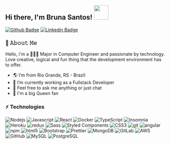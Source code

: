 ## Hi there, I'm Bruna Santos! <img src="https://media.giphy.com/media/BFq1B5g08K0a4/giphy.gif" width="45">

[![Github Badge](https://img.shields.io/badge/-Github-000?style=flat-square&logo=Github&logoColor=white&link=https://github.com/brunass)](https://github.com/brunass) [![Linkedin Badge](https://img.shields.io/badge/-LinkedIn-blue?style=flat-square&logo=Linkedin&logoColor=white&link=https://www.linkedin.com/in/brunasantos14)](https://www.linkedin.com/in/brunasantos14/)

### 📖 𝙰𝚋𝚘𝚞𝚝 𝙼𝚎

<p>Hello, i'm a 👩🏽‍🎓 Major in Computer Engineer and passionate by technology. Love creative, logical and fun thing that the development environment has to offer.</p>

* 🌎 I’m from Rio Grande, RS - Brazil
* 🔭 I’m currently working as a Fullstack Developer
* 💬 Feel free to ask me anything or just chat
* 🎵 I'm a big Queen fan

### ⚡ Technologies

<p>
  <img alt="Nodejs" src="https://img.shields.io/badge/-Nodejs-43853d?style=flat-square&logo=Node.js&logoColor=white" />
  <img alt="Javascript" src="https://img.shields.io/badge/-JavaScript-f2aa00?style=flat-square&logo=javascript" />
  <img alt="React" src="https://img.shields.io/badge/-React-45b8d8?style=flat-square&logo=react&logoColor=white" />
  <img alt="Docker" src="https://img.shields.io/badge/-Docker-46a2f1?style=flat-square&logo=docker&logoColor=white" />
  <img alt="TypeScript" src="https://img.shields.io/badge/-TypeScript-007ACC?style=flat-square&logo=typescript&logoColor=white" />
  <img alt="Insomnia" src="https://img.shields.io/badge/-Insomnia-5849BE?style=flat-square&logo=insomnia&logoColor=white" />
  <img alt="Heroku" src="https://img.shields.io/badge/-Heroku-430098?style=flat-square&logo=heroku&logoColor=white" />
  <img alt="redux" src="https://img.shields.io/badge/-Redux-764ABC?style=flat-square&logo=redux&logoColor=white" />
  <img alt="Sass" src="https://img.shields.io/badge/-Sass-CC6699?style=flat-square&logo=sass&logoColor=white" />
  <img alt="Styled Components" src="https://img.shields.io/badge/-Styled_Components-db7092?style=flat-square&logo=styled-components&logoColor=white" />
  <img alt="CSS3" src="https://img.shields.io/badge/-CSS3-1572B6?style=flat-square&logo=css3" />
  <img alt="git" src="https://img.shields.io/badge/-Git-F05032?style=flat-square&logo=git&logoColor=white" />
  <img alt="angular" src="https://img.shields.io/badge/-Angular-DD0031?style=flat-square&logo=angular&logoColor=white" />
  <img alt="npm" src="https://img.shields.io/badge/-NPM-CB3837?style=flat-square&logo=npm&logoColor=white" />
  <img alt="html5" src="https://img.shields.io/badge/-HTML5-E34F26?style=flat-square&logo=html5&logoColor=white" />
  <img alt="Bootstrap" src="https://img.shields.io/badge/-Bootstrap-563D7C?style=flat-square&logo=bootstrap" />
  <img alt="Prettier" src="https://img.shields.io/badge/-Prettier-F7B93E?style=flat-square&logo=prettier&logoColor=white" />
  <img alt="MongoDB" src="https://img.shields.io/badge/-MongoDB-13aa52?style=flat-square&logo=mongodb&logoColor=white" />
  <img alt="GitLab" src="https://img.shields.io/badge/-GitLab-FCA121?style=flat-square&logo=gitlab" />
  <img alt="AWS" src="https://img.shields.io/badge/Amazon%20AWS-E1B03D?style=flat-square&logo=amazon-aws&logoColor=white" />
  <img alt="GitHub" src="https://img.shields.io/badge/-GitHub-808080?style=flat-square&logo=github" />
  <img alt="MySQL" src="https://img.shields.io/badge/-MySQL-black?style=flat-square&logo=mysql" />
  <img alt="PostgreSQL" src="https://img.shields.io/badge/-PostgreSQL-336791?style=flat-square&logo=postgresql" />

</p>
